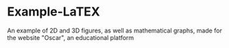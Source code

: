 # Example-LaTEX
 An example of 2D and 3D figures, as well as mathematical graphs, made for the website "Oscar", an educational platform
